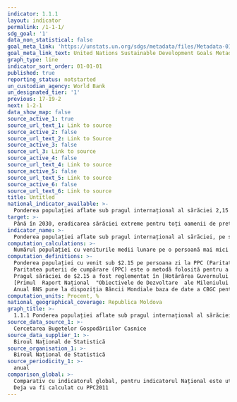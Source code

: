 ```yaml
---
indicator: 1.1.1
layout: indicator
permalink: /1-1-1/
sdg_goal: '1'
data_non_statistical: false
goal_meta_link: 'https://unstats.un.org/sdgs/metadata/files/Metadata-01-01-01a.pdf'
goal_meta_link_text: United Nations Sustainable Development Goals Metadata (pdf 894kB)
graph_type: line
indicator_sort_order: 01-01-01
published: true
reporting_status: notstarted
un_custodian_agency: World Bank
un_designated_tier: '1'
previous: 17-19-2
next: 1-2-1
data_show_map: false
source_active_1: true
source_url_text_1: Link to source
source_active_2: false
source_url_text_2: Link to Source
source_active_3: false
source_url_3: Link to source
source_active_4: false
source_url_text_4: Link to source
source_active_5: false
source_url_text_5: Link to source
source_active_6: false
source_url_text_6: Link to source
title: Untitled
national_indicator_available: >-
  Ponderea populației aflate sub pragul internațional al sărăciei 2,15 $ pe zi, pe sexe, grupe de vârstă, statut ocupațional și mediu de reședință (urban / rural)
target: >-
  Până în 2030, eradicarea sărăciei extreme pentru toți oamenii de pretutindeni, măsurată în prezent ca număr de persoane care trăiesc cu mai puțin de 1,25 $ pe zi
indicator_name: >-
  Ponderea populației aflate sub pragul internațional al sărăciei, pe sexe, grupe de vârstă, statut ocupațional și mediu de reședință (urban/rural)
computation_calculations: >-
  Numărul populației cu veniturile medii lunare pe o persoană mai mici decât valoarea pragului internațional al sărăciei ($2.15 pe persoana zi la PPC), în perioada de referință / numărul total al populației în anul de referință *100
computation_definitions: >-
  Ponderea populației cu venit sub $2.15 pe persoana zi la PPC (Paritatea puterii de cumpărare). <br> 
  Paritatea puterii de cumpărare (PPC) este o metodă folosită pentru a calcula o rată de schimb alternativă între monedele a două țări. PPC-ul măsoară puterea de cumpărare a unei monede, într-o unitate de măsură internațională (de regulă, dolari), deoarece bunurile și serviciile au prețuri diferite în unele țări comparativ cu altele.<br> 
  Pragul sărăciei de $2.15 a fost reglementat în [Hotărârea Guvernului RM Nr. 288](http://lex.justice.md/index.php?action=view&view=doc&lang=1&id=300778) din 15.03.2005 cu privire la aprobarea Obiectivelor de Dezvoltare ale Mileniului în Republica Moldova până în 2015 și a Primului  Raport Național  "Obiectivele de Dezvoltare  ale Mileniului în Republica Moldova"<br> 
  [Primul  Raport Național  "Obiectivele de Dezvoltare  ale Mileniului în Republica Moldova"](http://md.one.un.org/content/dam/unct/moldova/docs/pub/mdg/first%20mdg%20rom.pdf)<br> 
  Anual BNS pune la dispoziția Băncii Mondiale baza de date a CBGC pentru calcule adiționale la nivel global (global poverty).
computation_units: Procent, %
national_geographical_coverage: Republica Moldova
graph_title: >-
  1.1.1 Ponderea populației aflate sub pragul internațional al sărăciei 2,15 $ pe zi, pe sexe, grupe de vârstă, statut ocupațional și mediu de reședință (urban / rural)
source_data_source_1: >-
  Cercetarea Bugetelor Gospodăriilor Casnice
source_data_supplier_1: >-
  Biroul Național de Statistică
source_organisation_1: >-
  Biroul Național de Statistică
source_periodicity_1: >-
  anual
comparison_global: >-
  Comparativ cu indicatorul global, pentru indicatorul Național este utilizat pragul 2,15$ pe zi si PPC pentru anul 1996<br> 
  Deja va fi calculat cu PPC2011
---
```

